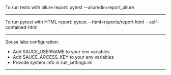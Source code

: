 To run tests with allure report: pytest --alluredir=report_allure
_________________________________________________________
To run pytest with HTML report: pytest --html=reports/report.html --self-contained-html
_________________________________________________________
Souse labs configuration:

* Add SAUCE_USERNAME to your env variables
* Add SAUCE_ACCESS_KEY to your env variables
* Provide system info in run_settings.ini
_________________________________________________________